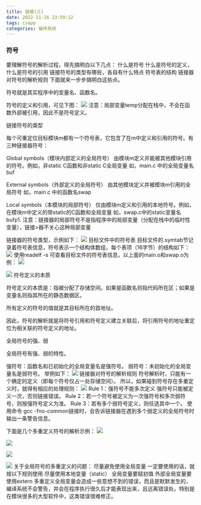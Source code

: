 ```yaml
---
title: 链接(三)
date: 2022-11-16 23:59:12
tags: csapp
categories: 操作系统
---
```

### 符号
要理解符号的解析过程，得先搞明白以下几点：
什么是符号
什么是符号的定义，什么是符号的引用<!--more-->
链接符号的类型有哪些，各自有什么特点
符号表的结构
链接器对符号的解析规则
下面就来一步步搞明白这些点。

符号就是其实程序中的变量名、函数名。

符号的定义和引用，可见下图：
![](/img/符号引用.png)
注意：局部变量temp分配在栈中，不会在函数外部被引用，因此不是符号定义。

链接符号的类型

每个可重定位目标模块m都有一个符号表，它包含了在m中定义和引用的符号。有三种链接器符号：

Global symbols（模块内部定义的全局符号）
由模块m定义并能被其他模块引用的符号。例如，非static C函数和非static C全局变量
如，main.c 中的全局变量名buf

External symbols（外部定义的全局符号）
由其他模块定义并被模块m引用的全局符号
如，main.c 中的函数名swap

Local symbols（本模块的局部符号）
仅由模块m定义和引用的本地符号。例如，在模块m中定义的带static的C函数和全局变量
如，swap.c中的static变量名bufp1.
注意：链接器的局部符号不是指程序中的局部变量（分配在栈中的临时性变量），链接>器不关心这种局部变量

链接器的符号类型，示例如下：
![](/img/符号定义.png)
目标文件中的符号表
目标文件的.symtab节记录着符号表信息，符号表示一个结构体数组，每个表项（16字节）的结构如下：
![](/img/符号表.png)
使用readelf -s 可查看目标文件的符号表信息，以上面的main.o和swap.o为例：
![](/img/符号条目1.png)

![](/img/符号条目2.png)
符号定义的本质

符号定义的本质是：指被分配了存储空间。如果是函数名则指代码所在区；如果是变量名则指其所在的静态数据区。

所有定义的符号的值就是其目标所在的首地址。

因此，符号的解析就是将符号引用和符号定义建立关联后，将引用符号的地址重定位为相关联的符号定义的地址。

全局符号的强、弱

全局符号有强、弱的特性。

强符号：函数名和已初始化的全局变量名是强符号。
弱符号：未初始化的全局变量名是弱符号。
举例如下：
![](/img/符号强弱.png)
链接器对符号的解析规则
符号解析时，只能有一个确定的定义（即每个符号仅占一处存储空间）。
所以，如果碰到符号存在多重定义时，就得有相应的处理规则：
![](/img/强弱符号.png)
Rule 1：强符号不能多次定义
强符号只能被定义一次，否则链接错误。
Rule 2：若一个符号被定义为一次强符号和多次弱符号，则按强符号定义为准。
Rule 3：若有多个弱符号定义，则任选其中一个。
使用命令 gcc -fno-common链接时，会告诉链接器在遇到多个弱定义的全局符号时输出一条警告信息。

下面是几个多重定义符号的解析示例：
![](/img/重定义1.png)

![](/img/重定义2.png)

![](/img/重定义3.png)

![](/img/重定义4.png)
关于全局符号的多重定义的问题：
尽量避免使用全局变量
一定要使用的话，就按以下规则使用
尽量使用本地变量（static）
全局变量要赋初值
外部全局变量要使用extern
多重定义全局变量会造成一些意想不到的错误，而且是默默发生的，编译系统不会警告，并会在程序执行很久后才能表现出来，且远离错误处。特别是在模块很多的大型软件中，这类错误很难修正。



